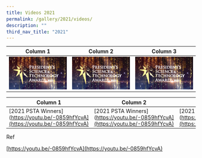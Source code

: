 ```yaml
---
title: Videos 2021
permalink: /gallery/2021/videos/
description: ""
third_nav_title: "2021"
---
```

| Column 1 | Column 2 | Column 3 |
| -------- | -------- | -------- |
|![t1](/images/Video%20Thumbnails/thumbnail-v1.png)   | ![t1](/images/Video%20Thumbnails/thumbnail-v1.png)     | ![t1](/images/Video%20Thumbnails/thumbnail-v1.png)    |


| Column 1 | Column 2 | Column 3 |
| -------- | -------- | -------- |
| [2021 PSTA Winners](https://youtu.be/-0859hfYcvA](https://youtu.be/-0859hfYcvA)   | [2021 PSTA Winners](https://youtu.be/-0859hfYcvA](https://youtu.be/-0859hfYcvA)       | [2021 PSTA Winners](https://youtu.be/-0859hfYcvA](https://youtu.be/-0859hfYcvA)       |







Ref

[https://youtu.be/-0859hfYcvA](https://youtu.be/-0859hfYcvA)
